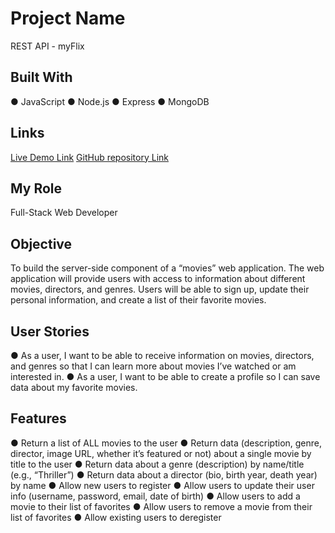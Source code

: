 # Project Name

REST API - myFlix


## Built With

● JavaScript
● Node.js
● Express
● MongoDB

## Links

[Live Demo Link](https://myflix-movie-api.onrender.com/)
[GitHub repository Link](https://github.com/Thom187/movie_api)


## My Role

Full-Stack Web Developer


## Objective

To build the server-side component of a “movies” web application. The web
application will provide users with access to information about different
movies, directors, and genres. Users will be able to sign up, update their
personal information, and create a list of their favorite movies.


## User Stories

● As a user, I want to be able to receive information on movies, directors, and genres so that I
  can learn more about movies I’ve watched or am interested in.
● As a user, I want to be able to create a profile so I can save data about my favorite movies.


## Features

● Return a list of ALL movies to the user
● Return data (description, genre, director, image URL, whether it’s featured or not) about a
  single movie by title to the user
● Return data about a genre (description) by name/title (e.g., “Thriller”)
● Return data about a director (bio, birth year, death year) by name
● Allow new users to register
● Allow users to update their user info (username, password, email, date of birth)
● Allow users to add a movie to their list of favorites
● Allow users to remove a movie from their list of favorites
● Allow existing users to deregister
